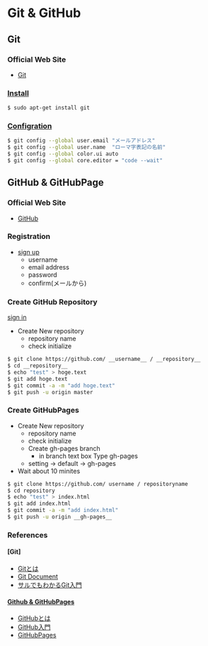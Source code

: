 Git & GitHub
================================
Git
--------------------------------
### Official Web Site

- [Git](http://git-scm.com/)

### [Install](http://git-scm.com/download/linux)

```bash
$ sudo apt-get install git
```

### [Configration](http://git-scm.com/book/ja/Git-%E3%81%AE%E3%82%AB%E3%82%B9%E3%82%BF%E3%83%9E%E3%82%A4%E3%82%BA-Git-%E3%81%AE%E8%A8%AD%E5%AE%9A)

```bash
$ git config --global user.email "メールアドレス"
$ git config --global user.name  "ローマ字表記の名前"
$ git config --global color.ui auto
$ git config --global core.editor = "code --wait"
```

GitHub & GitHubPage
--------------------------------
### Official Web Site

- [GitHub](https://github.com)

### Registration
- [sign up](https://github.com/)
    - username
    - email address
    - password
    - confirm(メールから)

### Create GitHub Repository
[sign in](https://github.com/)
- Create New repository
  - repository name
  - check initialize

```bash
$ git clone https://github.com/ __username__ / __repository__
$ cd __repository__
$ echo "test" > hoge.text
$ git add hoge.text
$ git commit -a -m "add hoge.text"
$ git push -u origin master
```

### Create GitHubPages

- Create New repository
    - repository name
    - check initialize
    - Create gh-pages branch
        - in branch text box Type gh-pages
    - setting -> default -> gh-pages
- Wait about 10 minites

```bash
$ git clone https://github.com/ username / repositoryname
$ cd repository
$ echo "test" > index.html
$ git add index.html
$ git commit -a -m "add index.html"
$ git push -u origin __gh-pages__
```

### References

#### [Git]

- [Gitとは](http://ja.wikipedia.org/wiki/Git)
- [Git Document](http://git-scm.com/documentation)
- [サルでもわかるGit入門](http://www.backlog.jp/git-guide/)

#### [Github & GitHubPages](https://github.com)

- [GitHubとは](http://ja.wikipedia.org/wiki/GitHub)
- [GitHub入門](http://qiita.com/ongaeshi/items/4272209ad80380933000)
- [GitHubPages](https://pages.github.com/)



